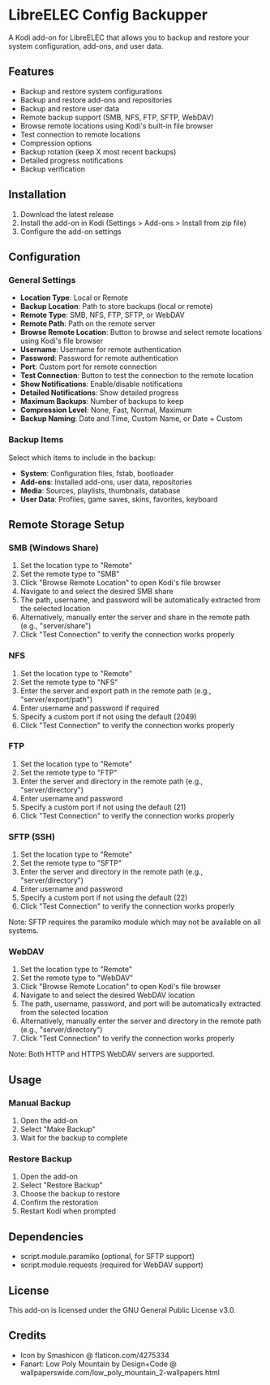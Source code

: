 # LibreELEC Config Backupper

A Kodi add-on for LibreELEC that allows you to backup and restore your system configuration, add-ons, and user data.

## Features

- Backup and restore system configurations
- Backup and restore add-ons and repositories
- Backup and restore user data
- Remote backup support (SMB, NFS, FTP, SFTP, WebDAV)
- Browse remote locations using Kodi's built-in file browser
- Test connection to remote locations
- Compression options
- Backup rotation (keep X most recent backups)
- Detailed progress notifications
- Backup verification

## Installation

1. Download the latest release
2. Install the add-on in Kodi (Settings > Add-ons > Install from zip file)
3. Configure the add-on settings

## Configuration

### General Settings

- **Location Type**: Local or Remote
- **Backup Location**: Path to store backups (local or remote)
- **Remote Type**: SMB, NFS, FTP, SFTP, or WebDAV
- **Remote Path**: Path on the remote server
- **Browse Remote Location**: Button to browse and select remote locations using Kodi's file browser
- **Username**: Username for remote authentication
- **Password**: Password for remote authentication
- **Port**: Custom port for remote connection
- **Test Connection**: Button to test the connection to the remote location
- **Show Notifications**: Enable/disable notifications
- **Detailed Notifications**: Show detailed progress
- **Maximum Backups**: Number of backups to keep
- **Compression Level**: None, Fast, Normal, Maximum
- **Backup Naming**: Date and Time, Custom Name, or Date + Custom

### Backup Items

Select which items to include in the backup:

- **System**: Configuration files, fstab, bootloader
- **Add-ons**: Installed add-ons, user data, repositories
- **Media**: Sources, playlists, thumbnails, database
- **User Data**: Profiles, game saves, skins, favorites, keyboard

## Remote Storage Setup

### SMB (Windows Share)

1. Set the location type to "Remote"
2. Set the remote type to "SMB"
3. Click "Browse Remote Location" to open Kodi's file browser
4. Navigate to and select the desired SMB share
5. The path, username, and password will be automatically extracted from the selected location
6. Alternatively, manually enter the server and share in the remote path (e.g., "server/share")
7. Click "Test Connection" to verify the connection works properly

### NFS

1. Set the location type to "Remote"
2. Set the remote type to "NFS"
3. Enter the server and export path in the remote path (e.g., "server/export/path")
4. Enter username and password if required
5. Specify a custom port if not using the default (2049)
6. Click "Test Connection" to verify the connection works properly

### FTP

1. Set the location type to "Remote"
2. Set the remote type to "FTP"
3. Enter the server and directory in the remote path (e.g., "server/directory")
4. Enter username and password
5. Specify a custom port if not using the default (21)
6. Click "Test Connection" to verify the connection works properly

### SFTP (SSH)

1. Set the location type to "Remote"
2. Set the remote type to "SFTP"
3. Enter the server and directory in the remote path (e.g., "server/directory")
4. Enter username and password
5. Specify a custom port if not using the default (22)
6. Click "Test Connection" to verify the connection works properly

Note: SFTP requires the paramiko module which may not be available on all systems.

### WebDAV

1. Set the location type to "Remote"
2. Set the remote type to "WebDAV"
3. Click "Browse Remote Location" to open Kodi's file browser
4. Navigate to and select the desired WebDAV location
5. The path, username, password, and port will be automatically extracted from the selected location
6. Alternatively, manually enter the server and directory in the remote path (e.g., "server/directory")
7. Click "Test Connection" to verify the connection works properly

Note: Both HTTP and HTTPS WebDAV servers are supported.

## Usage

### Manual Backup

1. Open the add-on
2. Select "Make Backup"
3. Wait for the backup to complete

### Restore Backup

1. Open the add-on
2. Select "Restore Backup"
3. Choose the backup to restore
4. Confirm the restoration
5. Restart Kodi when prompted

## Dependencies

- script.module.paramiko (optional, for SFTP support)
- script.module.requests (required for WebDAV support)

## License

This add-on is licensed under the GNU General Public License v3.0.

## Credits

- Icon by Smashicon @ flaticon.com/4275334
- Fanart: Low Poly Mountain by Design+Code @ wallpaperswide.com/low_poly_mountain_2-wallpapers.html 